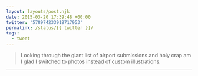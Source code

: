 ```yaml
---
layout: layouts/post.njk
date: 2015-03-20 17:39:48 +00:00
twitter: '578974233918717953'
permalink: /status/{{ twitter }}/
tags: 
  - tweet
---
```


> Looking through the giant list of airport submissions and holy crap am I glad I switched to photos instead of custom illustrations.

---

